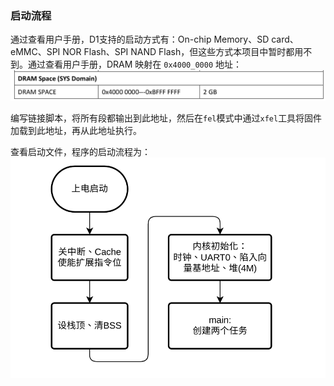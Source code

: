 ### 启动流程
通过查看用户手册，D1支持的启动方式有：On-chip Memory、SD card、eMMC、SPI NOR Flash、SPI NAND Flash，但这些方式本项目中暂时都用不到。通过查看用户手册，DRAM 映射在 `0x4000_0000` 地址：
![DRAM](./imgs/D1-DRAM.png)

编写链接脚本，将所有段都输出到此地址，然后在`fel`模式中通过`xfel`工具将固件加载到此地址，再从此地址执行。

查看启动文件，程序的启动流程为：
![程序启动流程图](./imgs/%E5%90%AF%E5%8A%A8%E6%B5%81%E7%A8%8B%E5%9B%BE.png)

